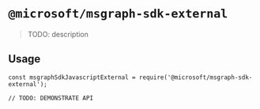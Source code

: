# `@microsoft/msgraph-sdk-external`

> TODO: description

## Usage

```
const msgraphSdkJavascriptExternal = require('@microsoft/msgraph-sdk-external');

// TODO: DEMONSTRATE API
```
